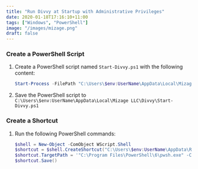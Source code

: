 ```yaml
---
title: "Run Divvy at Startup with Administrative Privileges"
date: 2020-01-18T17:16:10+11:00
tags: ["Windows", "PowerShell"]
image: "/images/mizage.png"
draft: false
---
```


### Create a PowerShell Script

1. Create a PowerShell script named `Start-Divvy.ps1` with the following content:

    ```powershell
    Start-Process -FilePath "C:\Users\$env:UserName\AppData\Local\Mizage LLC\Divvy\Divvy.exe" -Verb RunAs`
    ```

2. Save the PowerShell script to `C:\Users\$env:UserName\AppData\Local\Mizage LLC\Divvy\Start-Divvy.ps1`

### Create a Shortcut

1. Run the following PowerShell commands:

    ```powershell
    $shell = New-Object -ComObject WScript.Shell
    $shortcut = $shell.CreateShortcut("C:\Users\$env:UserName\AppData\Roaming\Microsoft\Windows\Start Menu\Programs\Startup\Divvy.lnk")
    $shortcut.TargetPath = '"C:\Program Files\PowerShell\6\pwsh.exe" -Command "C:\Users\$env:UserName\AppData\Local\Mizage LLC\Divvy\Start-Divvy.ps1"'
    $shortcut.Save()
    ```
